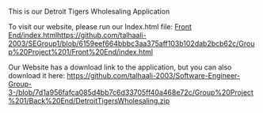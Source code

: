 This is our Detroit Tigers Wholesaling Application

To visit our website, please run our Index.html file: [ Front End/index.html](https://github.com/talhaali-2003/SEGroup1/blob/6159eef664bbbc3aa375aff103b102dab2bcb62c/Group%20Project%201/Front%20End/index.html)https://github.com/talhaali-2003/SEGroup1/blob/6159eef664bbbc3aa375aff103b102dab2bcb62c/Group%20Project%201/Front%20End/index.html

Our Website has a download link to the application, but you can also download it here: https://github.com/talhaali-2003/Software-Engineer-Group-3-/blob/7d1a956fafca085d4bb7c6d33705ff40a468e72c/Group%20Project%201/Back%20End/DetroitTigersWholesaling.zip
